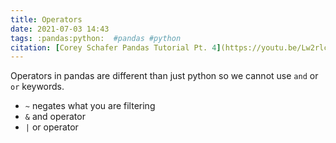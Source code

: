 ```yaml
---
title: Operators
date: 2021-07-03 14:43
tags: :pandas:python:  #pandas #python
citation: [Corey Schafer Pandas Tutorial Pt. 4](https://youtu.be/Lw2rlcxScZY)
---
```

Operators in pandas are different than just python so we cannot use `and` or `or` keywords.

- `~` negates what you are filtering
- `&` and operator
- `|` or operator

